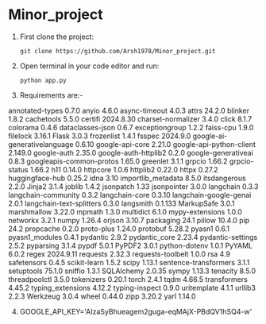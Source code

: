 # Minor_project

1) First clone the project:
   ```
   git clone https://github.com/Arsh1978/Minor_project.git
   ```
2) Open terminal in your code editor and run:
   ```
   python app.py
   ```

3) Requirements are:-

annotated-types              0.7.0
anyio                        4.6.0
async-timeout                4.0.3
attrs                        24.2.0
blinker                      1.8.2
cachetools                   5.5.0
certifi                      2024.8.30
charset-normalizer           3.4.0
click                        8.1.7
colorama                     0.4.6
dataclasses-json             0.6.7
exceptiongroup               1.2.2
faiss-cpu                    1.9.0
filelock                     3.16.1
Flask                        3.0.3
frozenlist                   1.4.1
fsspec                       2024.9.0
google-ai-generativelanguage 0.6.10
google-api-core              2.21.0
google-api-python-client     2.149.0
google-auth                  2.35.0
google-auth-httplib2         0.2.0
google-generativeai          0.8.3
googleapis-common-protos     1.65.0
greenlet                     3.1.1
grpcio                       1.66.2
grpcio-status                1.66.2
h11                          0.14.0
httpcore                     1.0.6
httplib2                     0.22.0
httpx                        0.27.2
huggingface-hub              0.25.2
idna                         3.10
importlib_metadata           8.5.0
itsdangerous                 2.2.0
Jinja2                       3.1.4
joblib                       1.4.2
jsonpatch                    1.33
jsonpointer                  3.0.0
langchain                    0.3.3
langchain-community          0.3.2
langchain-core               0.3.10
langchain-google-genai       2.0.1
langchain-text-splitters     0.3.0
langsmith                    0.1.133
MarkupSafe                   3.0.1
marshmallow                  3.22.0
mpmath                       1.3.0
multidict                    6.1.0
mypy-extensions              1.0.0
networkx                     3.2.1
numpy                        1.26.4
orjson                       3.10.7
packaging                    24.1
pillow                       10.4.0
pip                          24.2
propcache                    0.2.0
proto-plus                   1.24.0
protobuf                     5.28.2
pyasn1                       0.6.1
pyasn1_modules               0.4.1
pydantic                     2.9.2
pydantic_core                2.23.4
pydantic-settings            2.5.2
pyparsing                    3.1.4
pypdf                        5.0.1
PyPDF2                       3.0.1
python-dotenv                1.0.1
PyYAML                       6.0.2
regex                        2024.9.11
requests                     2.32.3
requests-toolbelt            1.0.0
rsa                          4.9
safetensors                  0.4.5
scikit-learn                 1.5.2
scipy                        1.13.1
sentence-transformers        3.1.1
setuptools                   75.1.0
sniffio                      1.3.1
SQLAlchemy                   2.0.35
sympy                        1.13.3
tenacity                     8.5.0
threadpoolctl                3.5.0
tokenizers                   0.20.1
torch                        2.4.1
tqdm                         4.66.5
transformers                 4.45.2
typing_extensions            4.12.2
typing-inspect               0.9.0
uritemplate                  4.1.1
urllib3                      2.2.3
Werkzeug                     3.0.4
wheel                        0.44.0
zipp                         3.20.2
yarl                         1.14.0

4) GOOGLE_API_KEY='AIzaSyBhueagem2guga-eqMAjX-PBdQV1hSQ4-w'